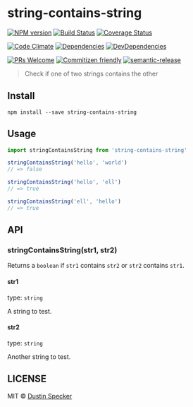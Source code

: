# string-contains-string
[![NPM version](https://badge.fury.io/js/string-contains-string.svg)](https://badge.fury.io/js/string-contains-string)
[![Build Status](https://travis-ci.org/dustinspecker/string-contains-string.svg)](https://travis-ci.org/dustinspecker/string-contains-string)
[![Coverage Status](https://img.shields.io/coveralls/dustinspecker/string-contains-string.svg)](https://coveralls.io/r/dustinspecker/string-contains-string?branch=master)

[![Code Climate](https://codeclimate.com/github/dustinspecker/string-contains-string/badges/gpa.svg)](https://codeclimate.com/github/dustinspecker/string-contains-string)
[![Dependencies](https://david-dm.org/dustinspecker/string-contains-string.svg)](https://david-dm.org/dustinspecker/string-contains-string/#info=dependencies&view=table)
[![DevDependencies](https://david-dm.org/dustinspecker/string-contains-string/dev-status.svg)](https://david-dm.org/dustinspecker/string-contains-string/#info=devDependencies&view=table)

[![PRs Welcome](https://img.shields.io/badge/PRs-welcome-brightgreen.svg?style=flat-square)](http://makeapullrequest.com)
[![Commitizen friendly](https://img.shields.io/badge/commitizen-friendly-brightgreen.svg)](http://commitizen.github.io/cz-cli/)
[![semantic-release](https://img.shields.io/badge/%20%20%F0%9F%93%A6%F0%9F%9A%80-semantic--release-e10079.svg)](https://github.com/semantic-release/semantic-release)

> Check if one of two strings contains the other

## Install
```
npm install --save string-contains-string
```

## Usage
```javascript
import stringContainsString from 'string-contains-string'

stringContainsString('hello', 'world')
// => false

stringContainsString('hello', 'ell')
// => true

stringContainsString('ell', 'hello')
// => true
```

## API
### stringContainsString(str1, str2)

Returns a `boolean` if `str1` contains `str2` or `str2` contains `str1`.

#### str1
type: `string`

A string to test.

#### str2
type: `string`

Another string to test.

## LICENSE
MIT © [Dustin Specker](https://github.com/dustinspecker)
